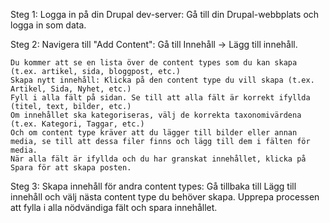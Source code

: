 Steg 1:
    Logga in på din Drupal dev-server: Gå till din Drupal-webbplats och logga in som data.
 
Steg 2:
    Navigera till "Add Content": Gå till Innehåll -> Lägg till innehåll.

    Du kommer att se en lista över de content types som du kan skapa (t.ex. artikel, sida, bloggpost, etc.)
    Skapa nytt innehåll: Klicka på den content type du vill skapa (t.ex. Artikel, Sida, Nyhet, etc.)
    Fyll i alla fält på sidan. Se till att alla fält är korrekt ifyllda (titel, text, bilder, etc.)
    Om innehållet ska kategoriseras, välj de korrekta taxonomivärdena (t.ex. Kategori, Taggar, etc.)
    Och om content type kräver att du lägger till bilder eller annan media, se till att dessa filer finns och lägg till dem i fälten för media.
    När alla fält är ifyllda och du har granskat innehållet, klicka på Spara för att skapa posten.
 
Steg 3:
    Skapa innehåll för andra content types:
    Gå tillbaka till Lägg till innehåll och välj nästa content type du behöver skapa.
    Upprepa processen att fylla i alla nödvändiga fält och spara innehållet.
